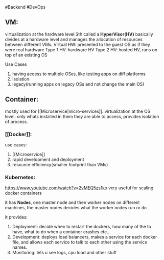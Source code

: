 #Backend #DevOps
## VM:
virtualization at the hardware level
Sth called a **HyperVisor(HV)** basically divides at a hardware level and manages the allocation of resources between different VMs. 
Virtual HW: presented to the guest OS as if they were real hardware
Type 1 HV: hardware HV
Type 2 HV: hosted HV, runs on top of an existing OS

Use Cases
1. having access to multiple OSes, like testing apps on diff platforms
2. isolation
3. legacy(running apps on legacy OSs and not change the main OS)

## Container:
mostly used for [[Microservice|micro-services]].
virtualization at the OS level. 
only whats installed in them they are able to access, provides isolation of process. 

### [[Docker]]:
use cases:
1. [[Microservice]]
2. rapid development and deployment
3. resource efficiency(smaller footprint than VMs)
### Kubernetes:
https://www.youtube.com/watch?v=2vMEQ5zs1ko
very useful for scaling docker containers

it has **Nodes**, one master node and then worker nodes on different machines,
the master nodes decides what the worker nodes run or do

it provides:
1. Deployment: decide when to restart the dockers, how many of the to have, what to do when a container crashes etc...
2. Development: deploys load balancers, makes a service for each docker file, and allows each service to talk to each other using the service names. 
3. Monitoring: lets u see logs, cpu load and other stuff